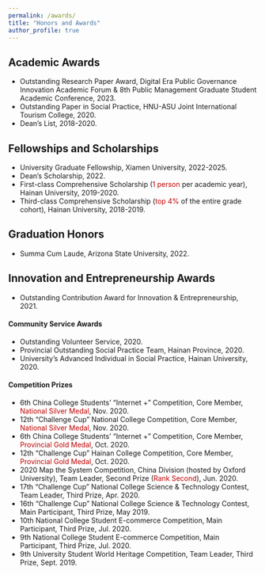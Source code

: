 ```yaml
---
permalink: /awards/
title: "Honors and Awards"
author_profile: true
---
```


## Academic Awards
- Outstanding Research Paper Award, Digital Era Public Governance Innovation Academic Forum & 8th Public Management Graduate Student Academic Conference, 2023.
- Outstanding Paper in Social Practice, HNU-ASU Joint International Tourism College, 2020.
- Dean’s List, 2018-2020.
## Fellowships and Scholarships
- University Graduate Fellowship, Xiamen University, 2022-2025.
- Dean’s Scholarship, 2022.
- First-class Comprehensive Scholarship (<font color="#c00000">1 person</font> per academic year), Hainan University, 2019-2020.
- Third-class Comprehensive Scholarship (<font color="#c00000">top 4%</font> of the entire grade cohort), Hainan University, 2018-2019.
## Graduation Honors
- Summa Cum Laude, Arizona State University, 2022.
## Innovation and Entrepreneurship Awards
- Outstanding Contribution Award for Innovation & Entrepreneurship, 2021.
#### Community Service Awards
- Outstanding Volunteer Service, 2020.
- Provincial Outstanding Social Practice Team, Hainan Province, 2020.
- University’s Advanced Individual in Social Practice, Hainan University, 2020.
#### Competition Prizes
- 6th China College Students’ “Internet +” Competition, Core Member, <font color="#c00000">National Silver Medal</font>, Nov. 2020.
- 12th “Challenge Cup” National College Competition, Core Member, <font color="#c00000">National Silver Medal</font>, Nov. 2020.
- 6th China College Students’ “Internet +” Competition, Core Member, <font color="#c00000">Provincial Gold Medal</font>, Oct. 2020.
- 12th “Challenge Cup” Hainan College Competition, Core Member, <font color="#c00000">Provincial Gold Medal</font>, Oct. 2020.
- 2020 Map the System Competition, China Division (hosted by Oxford University), Team Leader, Second Prize (<font color="#c00000">Rank Second</font>), Jun. 2020.
- 17th “Challenge Cup” National College Science & Technology Contest, Team Leader, Third Prize, Apr. 2020.
- 16th “Challenge Cup” National College Science & Technology Contest, Main Participant, Third Prize, May 2019.
- 10th National College Student E-commerce Competition, Main Participant, Third Prize, Jul. 2020.
- 9th National College Student E-commerce Competition, Main Participant, Third Prize, Jul. 2020.
- 9th University Student World Heritage Competition, Team Leader, Third Prize, Sept. 2019.
